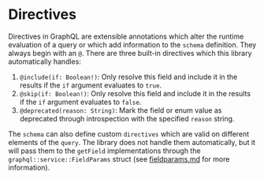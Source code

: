 # Directives

Directives in GraphQL are extensible annotations which alter the runtime
evaluation of a query or which add information to the `schema` definition.
They always begin with an `@`. There are three built-in directives which this
library automatically handles:

1. `@include(if: Boolean!)`: Only resolve this field and include it in the
results if the `if` argument evaluates to `true`.
2. `@skip(if: Boolean!)`: Only resolve this field and include it in the
results if the `if` argument evaluates to `false`.
3. `@deprecated(reason: String)`: Mark the field or enum value as deprecated
through introspection with the specified `reason` string.

The `schema` can also define custom `directives` which are valid on different
elements of the `query`. The library does not handle them automatically, but it
will pass them to the `getField` implementations through the
`graphql::service::FieldParams` struct (see [fieldparams.md](fieldparams.md)
for more information).